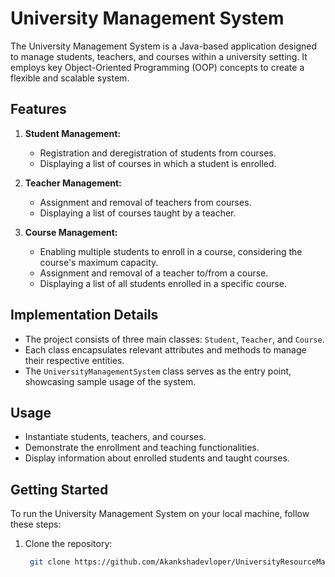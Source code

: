 # University Management System

The University Management System is a Java-based application designed to manage students, teachers, and courses within a university setting. It employs key Object-Oriented Programming (OOP) concepts to create a flexible and scalable system.
## Features

1. **Student Management:**
   - Registration and deregistration of students from courses.
   - Displaying a list of courses in which a student is enrolled.

2. **Teacher Management:**
   - Assignment and removal of teachers from courses.
   - Displaying a list of courses taught by a teacher.

3. **Course Management:**
   - Enabling multiple students to enroll in a course, considering the course's maximum capacity.
   - Assignment and removal of a teacher to/from a course.
   - Displaying a list of all students enrolled in a specific course.

## Implementation Details

- The project consists of three main classes: `Student`, `Teacher`, and `Course`.
- Each class encapsulates relevant attributes and methods to manage their respective entities.
- The `UniversityManagementSystem` class serves as the entry point, showcasing sample usage of the system.

## Usage
- Instantiate students, teachers, and courses.
- Demonstrate the enrollment and teaching functionalities.
- Display information about enrolled students and taught courses.

## Getting Started

To run the University Management System on your local machine, follow these steps:

1. Clone the repository:

   ```bash
    git clone https://github.com/Akankshadevloper/UniversityResourceManagment.git
